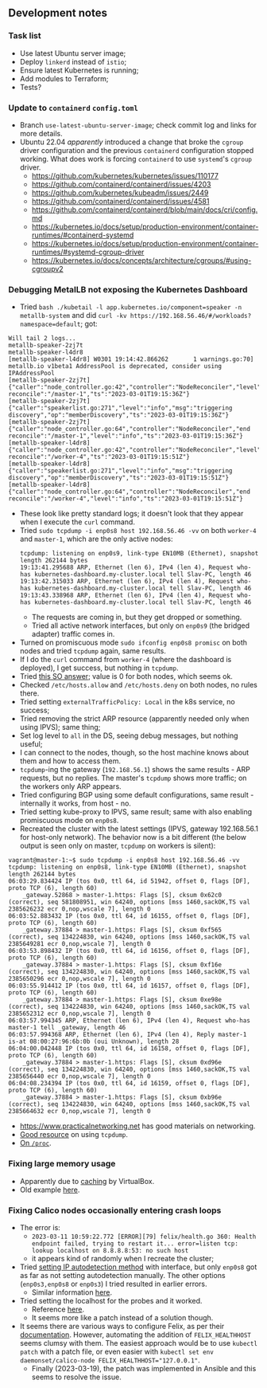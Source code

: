 ## Development notes

### Task list

- Use latest Ubuntu server image;
- Deploy `linkerd` instead of `istio`;
- Ensure latest Kubernetes is running;
- Add modules to Terraform;
- Tests?

### Update to `containerd` `config.toml`

- Branch `use-latest-ubuntu-server-image`; check commit log and links for more details.
- Ubuntu 22.04 _apparently_ introduced a change that broke the `cgroup` driver configuration and the previous `containerd` configuration stopped working. What does work is forcing `containerd` to use `systemd`'s `cgroup` driver.
  - https://github.com/kubernetes/kubernetes/issues/110177
  - https://github.com/containerd/containerd/issues/4203
  - https://github.com/kubernetes/kubeadm/issues/2449
  - https://github.com/containerd/containerd/issues/4581
  - https://github.com/containerd/containerd/blob/main/docs/cri/config.md
  - https://kubernetes.io/docs/setup/production-environment/container-runtimes/#containerd-systemd
  - https://kubernetes.io/docs/setup/production-environment/container-runtimes/#systemd-cgroup-driver
  - https://kubernetes.io/docs/concepts/architecture/cgroups/#using-cgroupv2

### Debugging MetalLB not exposing the Kubernetes Dashboard

- Tried `bash ./kubetail -l app.kubernetes.io/component=speaker -n metallb-system` and did `curl -kv https://192.168.56.46/#/workloads?namespace=default`; got:

```
Will tail 2 logs...
metallb-speaker-2zj7t
metallb-speaker-l4dr8
[metallb-speaker-l4dr8] W0301 19:14:42.866262       1 warnings.go:70] metallb.io v1beta1 AddressPool is deprecated, consider using IPAddressPool
[metallb-speaker-2zj7t] {"caller":"node_controller.go:42","controller":"NodeReconciler","level":"info","start reconcile":"/master-1","ts":"2023-03-01T19:15:36Z"}
[metallb-speaker-2zj7t] {"caller":"speakerlist.go:271","level":"info","msg":"triggering discovery","op":"memberDiscovery","ts":"2023-03-01T19:15:36Z"}
[metallb-speaker-2zj7t] {"caller":"node_controller.go:64","controller":"NodeReconciler","end reconcile":"/master-1","level":"info","ts":"2023-03-01T19:15:36Z"}
[metallb-speaker-l4dr8] {"caller":"node_controller.go:42","controller":"NodeReconciler","level":"info","start reconcile":"/worker-4","ts":"2023-03-01T19:15:51Z"}
[metallb-speaker-l4dr8] {"caller":"speakerlist.go:271","level":"info","msg":"triggering discovery","op":"memberDiscovery","ts":"2023-03-01T19:15:51Z"}
[metallb-speaker-l4dr8] {"caller":"node_controller.go:64","controller":"NodeReconciler","end reconcile":"/worker-4","level":"info","ts":"2023-03-01T19:15:51Z"}
```

- These look like pretty standard logs; it doesn't look that they appear when I execute the `curl` command.
- Tried `sudo tcpdump -i enp0s8 host 192.168.56.46 -vv` on both `worker-4` and `master-1`, which are the only active nodes:
  ```
  tcpdump: listening on enp0s9, link-type EN10MB (Ethernet), snapshot length 262144 bytes
  19:13:41.295688 ARP, Ethernet (len 6), IPv4 (len 4), Request who-has kubernetes-dashboard.my-cluster.local tell Slav-PC, length 46
  19:13:42.315033 ARP, Ethernet (len 6), IPv4 (len 4), Request who-has kubernetes-dashboard.my-cluster.local tell Slav-PC, length 46
  19:13:43.338968 ARP, Ethernet (len 6), IPv4 (len 4), Request who-has kubernetes-dashboard.my-cluster.local tell Slav-PC, length 46
  ```
  - The requests are coming in, but they get dropped or something.
  - Tried all active network interfaces, but only on `enp0s9` (the bridged adapter) traffic comes in.
- Turned on promiscuous mode `sudo ifconfig enp0s8 promisc` on both nodes and tried `tcpdump` again, same results.
- If I do the `curl` command from `worker-4` (where the dashboard is deployed), I get success, but nothing in `tcpdump`.
- Tried [this SO answer](https://serverfault.com/a/125500); value is 0 for both nodes, which seems ok.
- Checked `/etc/hosts.allow` and `/etc/hosts.deny` on both nodes, no rules there.
- Tried setting `externalTrafficPolicy: Local` in the k8s service, no success;
- Tried removing the strict ARP resource (apparently needed only when using IPVS); same thing;
- Set log level to `all` in the DS, seeing debug messages, but nothing useful;
- I can connect to the nodes, though, so the host machine knows about them and how to access them.
- `tcpdump`-ing the gateway (`192.168.56.1`) shows the same results - ARP requests, but no replies. The master's `tcpdump` shows more traffic; on the workers only ARP appears.
- Tried configuring BGP using some default configurations, same result - internally it works, from host - no.
- Tried setting kube-proxy to IPVS, same result; same with also enabling promiscuous mode on `enp0s8`.
- Recreated the cluster with the latest settings (IPVS, gateway 192.168.56.1 for host-only network). The behavior now is a bit different (the below output is seen only on master, `tcpdump` on workers is silent):

```
vagrant@master-1:~$ sudo tcpdump -i enp0s8 host 192.168.56.46 -vv
tcpdump: listening on enp0s8, link-type EN10MB (Ethernet), snapshot length 262144 bytes
06:03:29.834424 IP (tos 0x0, ttl 64, id 51942, offset 0, flags [DF], proto TCP (6), length 60)
    _gateway.52868 > master-1.https: Flags [S], cksum 0x62c0 (correct), seq 581808951, win 64240, options [mss 1460,sackOK,TS val 2385626232 ecr 0,nop,wscale 7], length 0
06:03:52.883432 IP (tos 0x0, ttl 64, id 16155, offset 0, flags [DF], proto TCP (6), length 60)
    _gateway.37884 > master-1.https: Flags [S], cksum 0xf565 (correct), seq 134224830, win 64240, options [mss 1460,sackOK,TS val 2385649281 ecr 0,nop,wscale 7], length 0
06:03:53.898432 IP (tos 0x0, ttl 64, id 16156, offset 0, flags [DF], proto TCP (6), length 60)
    _gateway.37884 > master-1.https: Flags [S], cksum 0xf16e (correct), seq 134224830, win 64240, options [mss 1460,sackOK,TS val 2385650296 ecr 0,nop,wscale 7], length 0
06:03:55.914412 IP (tos 0x0, ttl 64, id 16157, offset 0, flags [DF], proto TCP (6), length 60)
    _gateway.37884 > master-1.https: Flags [S], cksum 0xe98e (correct), seq 134224830, win 64240, options [mss 1460,sackOK,TS val 2385652312 ecr 0,nop,wscale 7], length 0
06:03:57.994345 ARP, Ethernet (len 6), IPv4 (len 4), Request who-has master-1 tell _gateway, length 46
06:03:57.994368 ARP, Ethernet (len 6), IPv4 (len 4), Reply master-1 is-at 08:00:27:96:6b:0b (oui Unknown), length 28
06:04:00.042448 IP (tos 0x0, ttl 64, id 16158, offset 0, flags [DF], proto TCP (6), length 60)
    _gateway.37884 > master-1.https: Flags [S], cksum 0xd96e (correct), seq 134224830, win 64240, options [mss 1460,sackOK,TS val 2385656440 ecr 0,nop,wscale 7], length 0
06:04:08.234394 IP (tos 0x0, ttl 64, id 16159, offset 0, flags [DF], proto TCP (6), length 60)
    _gateway.37884 > master-1.https: Flags [S], cksum 0xb96e (correct), seq 134224830, win 64240, options [mss 1460,sackOK,TS val 2385664632 ecr 0,nop,wscale 7], length 0
```

- https://www.practicalnetworking.net has good materials on networking.
- [Good resource](https://danielmiessler.com/study/tcpdump/) on using `tcpdump`.
- [On `/proc`](https://wizardzines.com/comics/proc/).

### Fixing large memory usage

- Apparently due to [caching](https://www.virtualbox.org/manual/ch05.html#iocaching) by VirtualBox.
- Old example [here](https://gist.github.com/eloycoto/abfe35b8936bf728494e).

### Fixing Calico nodes occasionally entering crash loops

- The error is:
  - `2023-03-11 10:59:22.772 [ERROR][79] felix/health.go 360: Health endpoint failed, trying to restart it... error=listen tcp: lookup localhost on 8.8.8.8:53: no such host`
  - it appears kind of randomly when I recreate the cluster;
- Tried [setting IP autodetection method](https://docs.tigera.io/archive/v3.8/reference/node/configuration#ip-setting) with interface, but only `enp0s8` got as far as not setting autodetection manually. The other options (`enp0s3,enp0s8` or `enp0s3`) I tried resulted in earlier errors.
  - Similar information [here](https://github.com/projectcalico/calico/issues/2042).
- Tried setting the localhost for the probes and it worked.
  - Reference [here](https://github.com/projectcalico/calico/issues/6963#issuecomment-1307930491).
  - It seems more like a patch instead of a solution though.
- It seems there are various ways to configure Felix, as per their [documentation](https://docs.tigera.io/calico/3.25/reference/felix/configuration). However, automating the addition of `FELIX_HEALTHHOST` seems clumsy with them. The easiest approach would be to use `kubectl patch` with a patch file, or even easier with `kubectl set env daemonset/calico-node FELIX_HEALTHHOST="127.0.0.1"`.
  - Finally (2023-03-19), the patch was implemented in Ansible and this seems to resolve the issue.
